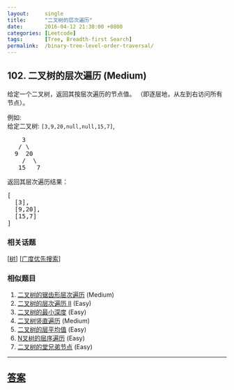 ```yaml
---
layout:     single
title:      "二叉树的层次遍历"
date:       2016-04-12 21:30:00 +0800
categories: [Leetcode]
tags:       [Tree, Breadth-first Search]
permalink:  /binary-tree-level-order-traversal/
---
```


## 102. 二叉树的层次遍历 (Medium)

<p>给定一个二叉树，返回其按层次遍历的节点值。 （即逐层地，从左到右访问所有节点）。</p>

<p>例如:<br>
给定二叉树:&nbsp;<code>[3,9,20,null,null,15,7]</code>,</p>

<pre>    3
   / \
  9  20
    /  \
   15   7
</pre>

<p>返回其层次遍历结果：</p>

<pre>[
  [3],
  [9,20],
  [15,7]
]
</pre>

### 相关话题
  [[树](https://github.com/openset/leetcode/tree/master/tag/tree/README.md)]
  [[广度优先搜索](https://github.com/openset/leetcode/tree/master/tag/breadth-first-search/README.md)]

### 相似题目
  1. [二叉树的锯齿形层次遍历](/binary-tree-zigzag-level-order-traversal) (Medium)
  1. [二叉树的层次遍历 II](/binary-tree-level-order-traversal-ii) (Easy)
  1. [二叉树的最小深度](/minimum-depth-of-binary-tree) (Easy)
  1. [二叉树竖直遍历](/binary-tree-vertical-order-traversal) (Medium)
  1. [二叉树的层平均值](/average-of-levels-in-binary-tree) (Easy)
  1. [N叉树的层序遍历](/n-ary-tree-level-order-traversal) (Easy)
  1. [二叉树的堂兄弟节点](/cousins-in-binary-tree) (Easy)

---

## [答案](https://github.com/openset/leetcode/tree/master/problems/binary-tree-level-order-traversal)
